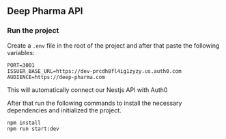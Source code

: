 ## Deep Pharma API

### Run the project

Create a `.env` file in the root of the project and after that paste the following variables:

```env
PORT=3001
ISSUER_BASE_URL=https://dev-prcdh8fl4ig1zyzy.us.auth0.com
AUDIENCE=https://deep-pharma.com
```

This will automatically connect our Nestjs API with Auth0

After that run the following commands to install the necessary dependencies and initialized the project.

```env
npm install
npm run start:dev
```
